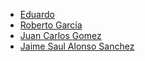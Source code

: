 - [Eduardo](https://github.com/EduardoGHdez)
- [Roberto García](https://github.com/Rivert97)
- [Juan Carlos Gomez](https://github.com/jcgcarranza)
- [Jaime Saul Alonso Sanchez](https://github.com/luase)
